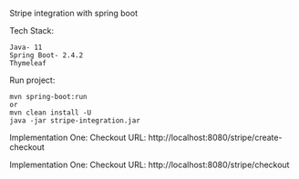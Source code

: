 Stripe integration with spring boot

Tech Stack:
```
Java- 11
Spring Boot- 2.4.2
Thymeleaf
```

Run project:
``` 
mvn spring-boot:run
or
mvn clean install -U
java -jar stripe-integration.jar
```
Implementation One:
Checkout URL: http://localhost:8080/stripe/create-checkout

Implementation One:
Checkout URL: http://localhost:8080/stripe/checkout
